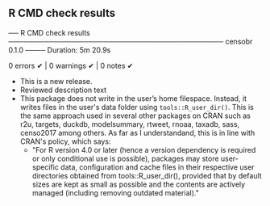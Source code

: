 ## R CMD check results

── R CMD check results ─────────────────────────────────────────── censobr 0.1.0 ────
Duration: 5m 20.9s

0 errors ✔ | 0 warnings ✔ | 0 notes ✔

* This is a new release.
* Reviewed description text
* This package does not write in the user’s home filespace. Instead, it writes files in the user's data folder using `tools::R_user_dir()`. This is the same approach used in several other packages on CRAN such as r2u, targets, duckdb, modelsummary, rtweet, rnoaa, taxadb, sass, censo2017 among others. As far as I understandand, this is in line with CRAN's policy, which says:
  * "For R version 4.0 or later (hence a version dependency is required or only conditional use is possible), packages may store user-specific data, configuration and cache files in their respective user directories obtained from tools::R_user_dir(), provided that by default sizes are kept as small as possible and the contents are actively managed (including removing outdated material)."
